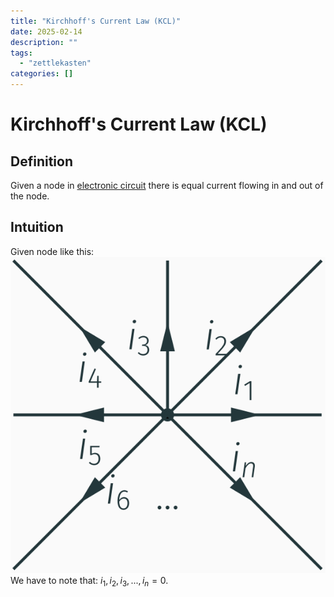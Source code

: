 ```yaml
---
title: "Kirchhoff's Current Law (KCL)"
date: 2025-02-14
description: ""
tags: 
  - "zettlekasten"
categories: []
---
```


# Kirchhoff's Current Law (KCL)
## Definition
Given a node in [electronic circuit](electronic%20circuit) there is equal current flowing in and out of the node. 

## Intuition
Given node like this:
![200](../attachments/Pasted%20image%2020221026210358.png)
We have to note that: $i_1, i_2, i_3,...,i_n=0$.